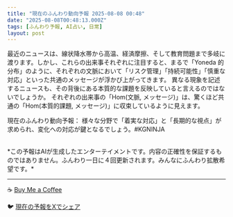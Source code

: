 ```yaml
---
title: "現在のふんわり動向予報 2025-08-08 00:48"
date: "2025-08-08T00:48:13.000Z"
tags: [ふんわり予報, AI占い, 日常]
layout: post
---
```


最近のニュースは、線状降水帯から高温、経済摩擦、そして教育問題まで多岐に渡ります。しかし、これらの出来事それぞれに注目すると、まるで「Yoneda 的分布」のように、それぞれの文脈において「リスク管理」「持続可能性」「慎重な対応」といった共通のメッセージが浮かび上がってきます。  異なる現象を記述するニュースも、その背後にある本質的な課題を反映していると言えるのではないでしょうか。  それぞれの出来事の「Hom(文脈, メッセージ)」は、驚くほど共通の「Hom(本質的課題, メッセージ)」に収束しているように見えます。


現在のふんわり動向予報：
様々な分野で「着実な対応」と「長期的な視点」が求められ、変化への対応が鍵となるでしょう。#KGNINJA

<br>
*この予報はAIが生成したエンターテイメントです。内容の正確性を保証するものではありません。ふんわり一日に４回更新されます。みんなにふんわり拡散希望です。*

---
☕️ [Buy Me a Coffee](https://www.buymeacoffee.com/kgninja)

🐦 [現在の予報をXでシェア](https://twitter.com/intent/tweet?text=%E7%8F%BE%E5%9C%A8%E3%81%AE%E3%81%B5%E3%82%93%E3%82%8F%E3%82%8A%E4%BA%88%E5%A0%B1%3A%20%E3%80%8C%E6%9C%80%E8%BF%91%E3%81%AE%E3%83%8B%E3%83%A5%E3%83%BC%E3%82%B9%E3%81%AF%E3%80%81%E7%B7%9A%E7%8A%B6%E9%99%8D%E6%B0%B4%E5%B8%AF%E3%81%8B%E3%82%89%E9%AB%98%E6%B8%A9%E3%80%81%E7%B5%8C%E6%B8%88%E6%91%A9%E6%93%A6%E3%80%81%E3%81%9D%E3%81%97%E3%81%A6%E6%95%99%E8%82%B2%E5%95%8F%E9%A1%8C%E3%81%BE%E3%81%A7%E5%A4%9A%E5%B2%90%E3%81%AB%E6%B8%A1%E3%82%8A%E3%81%BE%E3%81%99%E3%80%82%E3%80%8D%23KGNINJA%20%E7%B6%9A%E3%81%8D%E3%81%AF%E3%83%96%E3%83%AD%E3%82%B0%E3%81%A7%EF%BC%81%F0%9F%91%87&url=https%3A%2F%2Fkg-ninja.github.io%2FFunwariyoso%2F)
